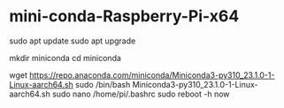 # mini-conda-Raspberry-Pi-x64

sudo apt update
sudo apt upgrade


mkdir miniconda
cd miniconda

wget https://repo.anaconda.com/miniconda/Miniconda3-py310_23.1.0-1-Linux-aarch64.sh
sudo /bin/bash Miniconda3-py310_23.1.0-1-Linux-aarch64.sh
sudo nano /home/pi/.bashrc
sudo reboot -h now

